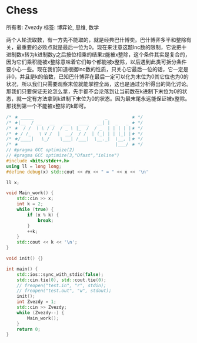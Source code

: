 # Chess

所有者: Zvezdy
标签: 博弈论, 思维, 数学

两个人轮流取数，有一方先不能取的，就是经典巴什博奕。巴什博弈多半和整除有关，最重要的必败点就是最后一位为0。现在来注意这题lnc数的限制，它说把十进制数x转为k进制数y之后按位相乘的结果z能被x整除，这个条件其实是复合的，因为它们乘积能被x整除意味着它们每个都能被x整除，以后遇到此类可拆分条件要小心一些。现在我们知道根据lnc数的性质，只关心它最后一位的话，它一定是非0，并且是k的倍数，已知巴什博弈在最后一定可以化为末位为0其它位也为0的状况，所以我们只需要观察末位就能掌控全局，这也是通过分析得出的简化讨论。那我们只要保证无论怎么拿，先手都不会沦落到让当前数在k进制下末位为0的状态，就一定有方法拿到k进制下末位为0的状态。因为最末尾永远能保证被x整除。那找到第一个不能被x整除的k即可。

```cpp
/* ★ _____                           _         ★ */
/* ★|__  / __   __   ___   ____   __| |  _   _ ★ */
/* ★  / /  \ \ / /  / _ \ |_  /  / _  | | | | |★ */
/* ★ / /_   \ V /  |  __/  / /  | (_| | | |_| |★ */
/* ★/____|   \_/    \___| /___|  \__._|  \__, |★ */
/* ★                                     |___/ ★ */
// #pragma GCC optimize(2)
// #pragma GCC optimize(3,"Ofast","inline")
#include <bits/stdc++.h>
using ll = long long;
#define debug(x) std::cout << #x << " = " << x << '\n'

ll x;

void Main_work() {
    std::cin >> x;
    int k = 2;
    while (true) {
        if (x % k) {
            break;
        }
        ++k;
    }
    std::cout << k << '\n';
}

void init() {}

int main() {
    std::ios::sync_with_stdio(false);
    std::cin.tie(0), std::cout.tie(0);
    // freopen("test.in", "r", stdin);
    // freopen("test.out", "w", stdout);
    init();
    int Zvezdy = 1;
    std::cin >> Zvezdy;
    while (Zvezdy--) {
        Main_work();
    }
    return 0;
}
```